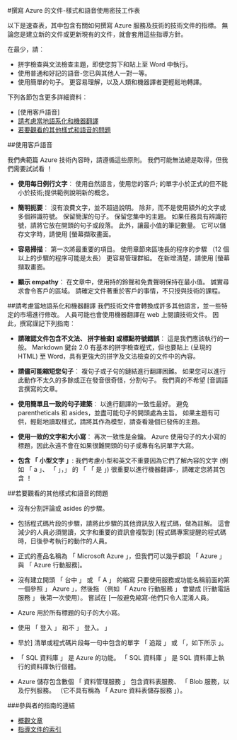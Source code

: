 <properties title="" pageTitle="撰寫 Azure 的文件-樣式和語音使用密技工作表" description="樣式和語音資訊可協助您建立的 Azure 文件中心技術的內容。" metaKeywords="" services="" solutions="" documentationCenter="" authors="tysonn" videoId="" scriptId="" manager="required" />

<tags ms.service="contributor-guide" ms.devlang="" ms.topic="article" ms.tgt_pltfrm="" ms.workload="" ms.date="12/16/2014" ms.author="glenga" />

#<a name="writing-azure-documentation---style-and-voice-cheat-sheet"></a>撰寫 Azure 的文件-樣式和語音使用密技工作表

以下是速查表，其中包含有關如何撰寫 Azure 服務及技術的技術文件的指標。 無論您是建立新的文件或更新現有的文件，就會套用這些指導方針。

在最少，請︰

- 拼字檢查與文法檢查主題，即使您剪下和貼上至 Word 中執行。
- 使用普通和好記的語音-您已與其他人一對一等。
- 使用簡單的句子。 更容易理解，以及人類和機器譯者更輕鬆地轉譯。

下列各節包含更多詳細資料︰

+ [使用客戶語音]
+ [請考慮當地語系化和機器翻譯]
+ [若要觀看的其他樣式和語音的問題]


##<a name="use-a-customer-friendly-voice"></a>使用客戶語音

我們典範篇 Azure 技術內容時，請遵循這些原則。 我們可能無法總是取得，但我們需要試試看 ！

- **使用每日例行文字**︰ 使用自然語言，使用您的客戶; 的單字小於正式的但不能小於技術;提供範例說明新的概念。

- **簡明扼要**︰ 沒有浪費文字，並不超過說明。 除非，而不是使用額外的文字或多個辨識符號。 保留簡潔的句子。 保留您集中的主題。 如果任務具有辨識符號，請將它放在開頭的句子或段落。 此外，讓最小值的筆記數量。 它可以儲存文字時，請使用 [螢幕擷取畫面。

- **容易掃描**︰ 第一次將最重要的項目。 使用章節來區塊長的程序的步驟 （12 個以上的步驟的程序可能是太長） 更容易管理群組。 在新增清楚，請使用 [螢幕擷取畫面。

- **顯示 empathy**︰ 在文章中，使用持的鈴聲和免責聲明保持在最小值。 誠實尋求會令客戶的區域。 請確定文件著重於客戶的事情，不只授與技術的課程。

##<a name="consider-localization-and-machine-translation"></a>請考慮當地語系化和機器翻譯
我們技術文件會轉換成許多其他語言，並一些特定的市場進行修改。 人員可能也會使用機器翻譯在 web 上閱讀技術文件。 因此，撰寫謹記下列指南︰

- **請確認文件包含不文法、 拼字檢查] 或標點符號錯誤**︰ 這是我們應該執行的一般。 Markdown 鍵台 2.0 有基本的拼字檢查程式，但也要貼上 (呈現的 HTML) 至 Word，具有更強大的拼字及文法檢查的文件中的內容。

- **請儘可能縮短您句子**︰ 複句子或子句的鏈結進行翻譯困難。 如果您可以進行此動作不太久的多餘或正在發音很奇怪，分割句子。 我們真的不希望 [音調語言撰寫的文章。

- **使用簡單且一致的句子建築**︰ 以進行翻譯的一致性最好。 避免 parentheticals 和 asides，並盡可能句子的開頭處為主旨。 如果主題有可供，輕鬆地讀取樣式，請將其作為模型，請查看幾個已發佈的主題。

- **使用一致的文字和大小寫**︰ 再次一致性是金鑰。 Azure 使用句子的大小寫的標題，因此永遠不會在如果很難開頭的句子或專有名詞單字大寫。

- **包含 「 小型文字 」**: 我們考慮小型和英文不重要因為它們了解內容的文字 (例如 「 a 」、 「 」，」 的 「 「 是 」) 很重要以進行機器翻譯-，請確定您將其包含 ！

##<a name="other-style-and-voice-issues-to-watch-for"></a>若要觀看的其他樣式和語音的問題

- 沒有分割評論或 asides 的步驟。

- 包括程式碼片段的步驟，請將此步驟的其他資訊放入程式碼，做為註解。 這會減少的人員必須閱讀，文字和重要的資訊會複製到 [程式碼專案提醒的程式碼時，日後參考執行的動作的人員。

- 正式的產品名稱為 「 Microsoft Azure 」，但我們可以幾乎都說 「 Azure 」 與 「 Azure 行動服務]。

- 沒有建立開頭 「 台中 」 或 「 A 」 的縮寫 只要使用服務或功能名稱前面的第一個參照 」 Azure 」，然後拖 （例如 「 Azure 行動服務 」 會變成 [行動電話服務 」 後第一次使用）。 嘗試在 [一般避免縮寫-他們只令人混淆人員。

- Azure 用於所有標題的句子的大小寫。

- 使用 「 登入 」 和不 」 登入。 」

- 早於] 清單或程式碼片段每一句中包含的單字 「 追蹤 」 或 「，如下所示 」。

- 「 SQL 資料庫 」 是 Azure 的功能。 「 SQL 資料庫 」 是 SQL 資料庫上執行的資料庫執行個體。

- Azure 儲存包含數個 「 資料管理服務 」 包含資料表服務、 「 Blob 服務，以及佇列服務。 （它不具有稱為 「 Azure 資料表儲存服務 」）。




###<a name="contributors-guide-links"></a>參與者的指南的連結

- [概觀文章](./../README.md)
- [指導文件的索引](./contributor-guide-index.md)



<!--Anchors-->
[使用客戶易於語音]: #use-a-customer-friendly-voice
[請考慮當地語系化和機器翻譯]: #consider-localization-and-machine-translation
[若要觀看的其他樣式和語音的問題]: #other-style-and-voice-issues-to-watch-for
